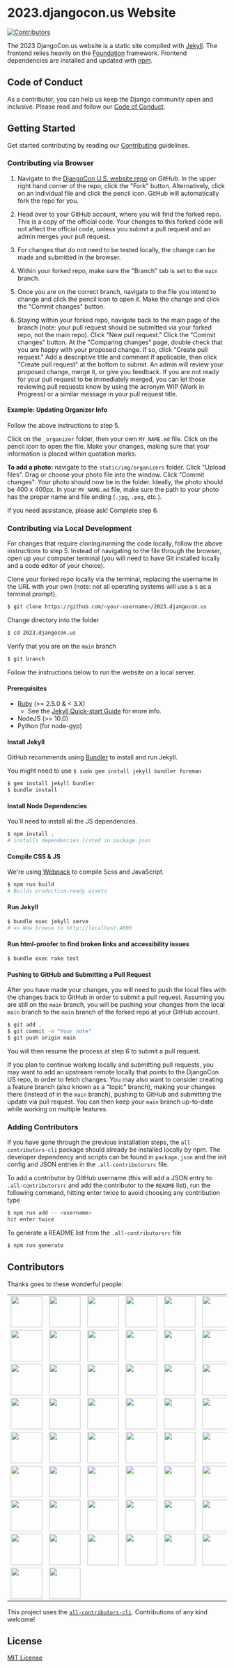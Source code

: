 # 2023.djangocon.us Website

[![Contributors](https://img.shields.io/github/contributors/djangocon/2023.djangocon.us.svg)](https://github.com/djangocon/2023.djangocon.us/graphs/contributors)

The 2023 DjangoCon.us website is a static site compiled with [Jekyll](https://jekyllrb.com/docs/home/). The frontend relies heavily on the [Foundation](http://foundation.zurb.com/sites/docs/) framework. Frontend dependencies are installed and updated with [npm](https://www.npmjs.com/).

## Code of Conduct

As a contributor, you can help us keep the Django community open and inclusive.
Please read and follow our [Code of Conduct](CODE_OF_CONDUCT.md).

## Getting Started

Get started contributing by reading our [Contributing](CONTRIBUTING.md) guidelines.

### Contributing via Browser

1. Navigate to the [DjangoCon U.S. website repo](https://github.com/djangocon/2023.djangocon.us) on GitHub. In the upper right hand corner of the repo, click the "Fork" button. Alternatively, click on an individual file and click the pencil icon. GitHub will automatically fork the repo for you.

2. Head over to your GitHub account, where you will find the forked repo. This is a copy of the official code. Your changes to this forked code will not affect the official code, unless you submit a pull request and an admin merges your pull request.

3. For changes that do not need to be tested locally, the change can be made and submitted in the browser.

4. Within your forked repo, make sure the "Branch" tab is set to the `main` branch.

5. Once you are on the correct branch, navigate to the file you intend to change and click the pencil icon to open it. Make the change and click the "Commit changes" button.

6. Staying within your forked repo, navigate back to the main page of the branch (note: your pull request should be submitted via your forked repo, not the main repo). Click "New pull request." Click the "Commit changes" button. At the "Comparing changes" page, double check that you are happy with your proposed change. If so, click "Create pull request." Add a descriptive title and comment if applicable, then click "Create pull request" at the bottom to submit. An admin will review your proposed change, merge it, or give you feedback. If you are not ready for your pull request to be immediately merged, you can let those reviewing pull requests know by using the acronym WIP (Work in Progress) or a similar message in your pull request title.

#### Example: Updating Organizer Info

Follow the above instructions to step 5.

Click on the `_organizer` folder, then your own `MY_NAME.md` file. Click on the pencil icon to open the file. Make your changes, making sure that your information is placed within quotation marks.

**To add a photo:** navigate to the `static/img/organizers` folder. Click "Upload files". Drag or choose your photo file into the window. Click "Commit changes". Your photo should now be in the folder. Ideally, the photo should be 400 x 400px. In your `MY_NAME.md` file, make sure the path to your photo has the proper name and file ending (`.jpg`, `.png`, etc.).

If you need assistance, please ask! Complete step 6.

### Contributing via Local Development

For changes that require cloning/running the code locally, follow the above instructions to step 5. Instead of navigating to the file through the browser, open up your computer terminal (you will need to have Git installed locally and a code editor of your choice).

Clone your forked repo locally via the terminal, replacing the username in the URL with your own (note: not all operating systems will use a `$` as a terminal prompt).

```bash
$ git clone https://github.com/<your-username>/2023.djangocon.us
```

Change directory into the folder

```bash
$ cd 2023.djangocon.us
```

Verify that you are on the `main` branch

```bash
$ git branch
```

Follow the instructions below to run the website on a local server.

#### Prerequisites

- [Ruby](https://www.ruby-lang.org) (>= 2.5.0 & < 3.X)
  - See the [Jekyll Quick-start Guide](https://jekyllrb.com/docs/quickstart/) for more info.
- NodeJS (>= 10.0)
- Python (for node-gyp)

#### Install Jekyll

GitHub recommends using [Bundler](http://bundler.io/) to install and run Jekyll.

You might need to use `$ sudo gem install jekyll bundler foreman`

```bash
$ gem install jekyll bundler
$ bundle install
```

#### Install Node Dependencies

You'll need to install all the JS dependencies.

```bash
$ npm install .
# installs dependencies listed in package.json
```

#### Compile CSS & JS

We're using [Webpack](https://webpack.js.org/) to compile Scss and JavaScript.

```bash
$ npm run build
# Builds production-ready assets
```

#### Run Jekyll

```bash
$ bundle exec jekyll serve
# => Now browse to http://localhost:4000
```

#### Run html-proofer to find broken links and accessibility issues

```bash
$ bundle exec rake test
```

#### Pushing to GitHub and Submitting a Pull Request

After you have made your changes, you will need to push the local files with the changes back to GitHub in order to submit a pull request. Assuming you are still on the `main` branch, you will be pushing your changes from the local `main` branch to the `main` branch of the forked repo at your GitHub account.

```bash
$ git add .
$ git commit -m "Your note"
$ git push origin main
```

You will then resume the process at step 6 to submit a pull request.

If you plan to continue working locally and submitting pull requests, you may want to add an upstream remote locally that points to the DjangoCon US repo, in order to fetch changes. You may also want to consider creating a feature branch (also known as a "topic" branch), making your changes there (instead of in the `main` branch), pushing to GitHub and submitting the update via pull request. You can then keep your `main` branch up-to-date while working on multiple features.

### Adding Contributors

If you have gone through the previous installation steps, the `all-contributors-cli` package should already be installed locally by npm. The developer dependency and scripts can be found in `package.json` and the init config and JSON entries in the `.all-contributorsrc` file.

To add a contributor by GitHub username (this will add a JSON entry to `.all-contributorsrc` and add the contributor to the `README` list), run the following command, hitting enter twice to avoid choosing any contribution type

```bash
$ npm run add -- <username>
hit enter twice
```

To generate a README list from the `.all-contributorsrc` file

```bash
$ npm run generate
```

## Contributors

Thanks goes to these wonderful people:

<!-- ALL-CONTRIBUTORS-LIST:START - Do not remove or modify this section -->
<!-- prettier-ignore-start -->
<!-- markdownlint-disable -->
<table>
  <tr>
    <td align="center"><a href='http://mtrythall.com'><img src='https://avatars2.githubusercontent.com/u/84750?v=3' width='72px;'/></a></td>
    <td align="center"><a href='http://jefftriplett.com/'><img src='https://avatars2.githubusercontent.com/u/50527?v=3' width='72px;'/></a></td>
    <td align="center"><a href='http://KellyCreativeTech.com'><img src='https://avatars3.githubusercontent.com/u/202590?v=3' width='72px;'/></a></td>
    <td align="center"><a href='http://laceyhenschel.com'><img src='https://avatars2.githubusercontent.com/u/2286304?v=3' width='72px;'/></a></td>
    <td align="center"><a href='http://katherinemichel.github.io'><img src='https://avatars3.githubusercontent.com/u/4193054?v=3' width='72px;'/></a></td>
    <td align="center"><a href='http://www.PeregrineSalon.com'><img src='https://avatars3.githubusercontent.com/u/68164?v=3' width='72px;'/></a></td>
    <td align="center"><a href='https://github.com/rebkin05'><img src='https://avatars1.githubusercontent.com/u/13985355?v=3' width='72px;'/></a></td>
    <td align="center"><a href='https://github.com/deatonjm'><img src='https://avatars0.githubusercontent.com/u/3345131?v=3' width='72px;'/></a></td>
  </tr>
  <tr>
    <td align="center"><a href='http://twitter.com/webmedic'><img src='https://avatars1.githubusercontent.com/u/744669?v=3' width='72px;'/></a></td>
    <td align="center"><a href='https://github.com/Nandutu'><img src='https://avatars1.githubusercontent.com/u/7518308?v=3' width='72px;'/></a></td>
    <td align="center"><a href='http:/anna-oz.tumblr.com'><img src='https://avatars2.githubusercontent.com/u/8700795?v=3' width='72px;'/></a></td>
    <td align="center"><a href='http://about.me/craigbruce'><img src='https://avatars2.githubusercontent.com/u/1503648?v=3' width='72px;'/></a></td>
    <td align="center"><a href='https://github.com/daheats'><img src='https://avatars2.githubusercontent.com/u/20408533?v=3' width='72px;'/></a></td>
    <td align="center"><a href='https://github.com/jessiofhall'><img src='https://avatars0.githubusercontent.com/u/12751372?v=3' width='72px;'/></a></td>
    <td align="center"><a href='https://github.com/SaraDGore'><img src='https://avatars3.githubusercontent.com/u/2285473?v=3' width='72px;'/></a></td>
    <td align="center"><a href='http://kojoidrissa.com/'><img src='https://avatars3.githubusercontent.com/u/5251109?v=3' width='72px;'/></a></td>
  </tr>
  <tr>
    <td align="center"><a href='https://github.com/moniquemurphy'><img src='https://avatars0.githubusercontent.com/u/13872721?v=3' width='72px;'/></a></td>
    <td align="center"><a href='https://github.com/amfitz'><img src='https://avatars0.githubusercontent.com/u/15040326?v=3' width='72px;'/></a></td>
    <td align="center"><a href='https://github.com/cholmes5'><img src='https://avatars2.githubusercontent.com/u/27741978?v=3' width='72px;'/></a></td>
    <td align="center"><a href='http://www.databasesoup.com'><img src='https://avatars3.githubusercontent.com/u/115146?v=3' width='72px;'/></a></td>
    <td align="center"><a href='http://glasnt.com'><img src='https://avatars0.githubusercontent.com/u/813732?v=3' width='72px;'/></a></td>
    <td align="center"><a href='https://github.com/lgh2'><img src='https://avatars0.githubusercontent.com/u/17437250?v=4' width='72px;'/></a></td>
    <td align="center"><a href='http://phildini.net'><img src='https://avatars3.githubusercontent.com/u/710999?v=4' width='72px;'/></a></td>
    <td align="center"><a href='https://github.com/h34th3r329'><img src='https://avatars1.githubusercontent.com/u/15834992?v=4' width='72px;'/></a></td>
  </tr>
  <tr>
    <td align="center"><a href='http://twitter.com/jackmccloy'><img src='https://avatars2.githubusercontent.com/u/7756138?v=4' width='72px;'/></a></td>
    <td align="center"><a href='https://github.com/ariannedee'><img src='https://avatars2.githubusercontent.com/u/2425730?v=4' width='72px;'/></a></td>
    <td align="center"><a href='http://ana-balica.github.io/'><img src='https://avatars3.githubusercontent.com/u/2039122?v=4' width='72px;'/></a></td>
    <td align="center"><a href='http://jonibologna.com/'><img src='https://avatars0.githubusercontent.com/u/5723303?v=4' width='72px;'/></a></td>
    <td align="center"><a href='http://lmdragun.github.io'><img src='https://avatars0.githubusercontent.com/u/11346889?v=4' width='72px;'/></a></td>
    <td align="center"><a href='https://www.davidfischer.name/'><img src='https://avatars3.githubusercontent.com/u/185043?v=4' width='72px;'/></a></td>
    <td align="center"><a href='https://github.com/fcurella'><img src='https://avatars3.githubusercontent.com/u/89607?v=4' width='72px;'/></a></td>
    <td align="center"><a href='http://thekennethlove.com'><img src='https://avatars1.githubusercontent.com/u/11908?v=4' width='72px;'/></a></td>
  </tr>
  <tr>
    <td align="center"><a href='https://github.com/katialira'><img src='https://avatars3.githubusercontent.com/u/8711200?v=4' width='72px;'/></a></td>
    <td align="center"><a href='https://emullaney.github.io'><img src='https://avatars0.githubusercontent.com/u/11393311?v=4' width='72px;'/></a></td>
    <td align="center"><a href='http://www.adamfast.com'><img src='https://avatars0.githubusercontent.com/u/135851?v=4' width='72px;'/></a></td>
    <td align="center"><a href='http://robertroskam.com'><img src='https://avatars3.githubusercontent.com/u/806571?v=4' width='72px;'/></a></td>
    <td align="center"><a href='http://www.rmcomplexity.com'><img src='https://avatars0.githubusercontent.com/u/4007280?v=4' width='72px;'/></a></td>
    <td align="center"><a href='https://github.com/drewbrew'><img src='https://avatars1.githubusercontent.com/u/7773256?v=4' width='72px;'/></a></td>
    <td align="center"><a href='https://github.com/oreo1029'><img src='https://avatars1.githubusercontent.com/u/24420647?v=4' width='72px;'/></a></td>
    <td align="center"><a href='https://noumenal.es/'><img src='https://avatars1.githubusercontent.com/u/64686?v=4' width='72px;'/></a></td>
  </tr>
  <tr>
    <td align="center"><a href='https://github.com/rlconley'><img src='https://avatars1.githubusercontent.com/u/6653029?v=4' width='72px;'/></a></td>
    <td align="center"><a href='https://flinkman.com'><img src='https://avatars1.githubusercontent.com/u/29408?v=4' width='72px;'/></a></td>
    <td align="center"><a href='https://github.com/oboechick'><img src='https://avatars1.githubusercontent.com/u/15068476?v=4' width='72px;'/></a></td>
    <td align="center"><a href='http://humrich.us'><img src='https://avatars1.githubusercontent.com/u/4661889?v=4' width='72px;'/></a></td>
    <td align="center"><a href='http://nicolezuckerman.com'><img src='https://avatars0.githubusercontent.com/u/2499004?v=4' width='72px;'/></a></td>
    <td align="center"><a href='https://github.com/troy2914'><img src='https://avatars0.githubusercontent.com/u/8680944?v=4' width='72px;'/></a></td>
    <td align="center"><a href='https://github.com/bdeangelis'><img src='https://avatars0.githubusercontent.com/u/1050007?v=4' width='72px;'/></a></td>
    <td align="center"><a href='https://github.com/jlgimeno'><img src='https://avatars0.githubusercontent.com/u/17421585?v=4' width='72px;'/></a></td>
  </tr>
  <tr>
    <td align="center"><a href='https://github.com/cedarfall'><img src='https://avatars2.githubusercontent.com/u/50991099?v=4' width='72px;'/></a></td>
    <td align="center"><a href='https://github.com/VishvajitP'><img src='https://avatars3.githubusercontent.com/u/5609697?v=4' width='72px;'/></a></td>
    <td align="center"><a href='http://nicoledominguez.com'><img src='https://avatars0.githubusercontent.com/u/915966?v=4' width='72px;'/></a></td>
    <td align="center"><a href='https://github.com/darkcloud1801'><img src='https://avatars3.githubusercontent.com/u/5150596?v=4' width='72px;'/></a></td>
    <td align="center"><a href='http://www.TheGeekyWay.com'><img src='https://avatars3.githubusercontent.com/u/8039608?v=4' width='72px;'/></a></td>
    <td align="center"><a href='https://chriswilcox.dev'><img src='https://avatars2.githubusercontent.com/u/638797?v=4' width='72px;'/></a></td>
    <td align="center"><a href='http://micahlyle.com'><img src='https://avatars1.githubusercontent.com/u/10660805?v=4' width='72px;'/></a></td>
    <td align="center"><a href='https://github.com/apps/dependabot'><img src='https://avatars0.githubusercontent.com/in/29110?v=4' width='72px;'/></a></td>
  </tr>
  <tr>
    <td align="center"><a href='http://snowgiraffe.com'><img src='https://avatars3.githubusercontent.com/u/59829?v=4' width='72px;'/></a></td>
    <td align="center"><a href='https://dane.engineering'><img src='https://avatars3.githubusercontent.com/u/1808306?v=4' width='72px;'/></a></td>
    <td align="center"><a href='http://www.DawnWages.info/apps'><img src='https://avatars1.githubusercontent.com/u/20374042?v=4' width='72px;'/></a></td>
    <td align="center"><a href='https://github.com/felipe-lee'><img src='https://avatars0.githubusercontent.com/u/35938642?v=4' width='72px;'/></a></td>
    <td align="center"><a href='http://frances.codes'><img src='https://avatars2.githubusercontent.com/u/15336794?v=4' width='72px;'/></a></td>
    <td align="center"><a href='https://github.com/mwhansen'><img src='https://avatars3.githubusercontent.com/u/374299?v=4' width='72px;'/></a></td>
    <td align="center"><a href='https://coderanger.net/'><img src='https://avatars1.githubusercontent.com/u/128243?v=4' width='72px;'/></a></td>
    <td align="center"><a href='http://treyhunner.com'><img src='https://avatars0.githubusercontent.com/u/285352?v=4' width='72px;'/></a></td>
  </tr>
  <tr>
    <td align="center"><a href='https://wsvincent.com'><img src='https://avatars0.githubusercontent.com/u/766418?v=4' width='72px;'/></a></td>
    <td align="center"><a href='https://dryan.com'><img src='https://avatars.githubusercontent.com/u/15066?s=40&v=4' width='72px;'/></a></td>
  </tr>
</table>

<!-- markdownlint-restore -->
<!-- prettier-ignore-end -->

<!-- ALL-CONTRIBUTORS-LIST:END -->

This project uses the [`all-contributors-cli`](https://www.npmjs.com/package/all-contributors-cli). Contributions of any kind welcome!

## License

[MIT License](LICENSE)
